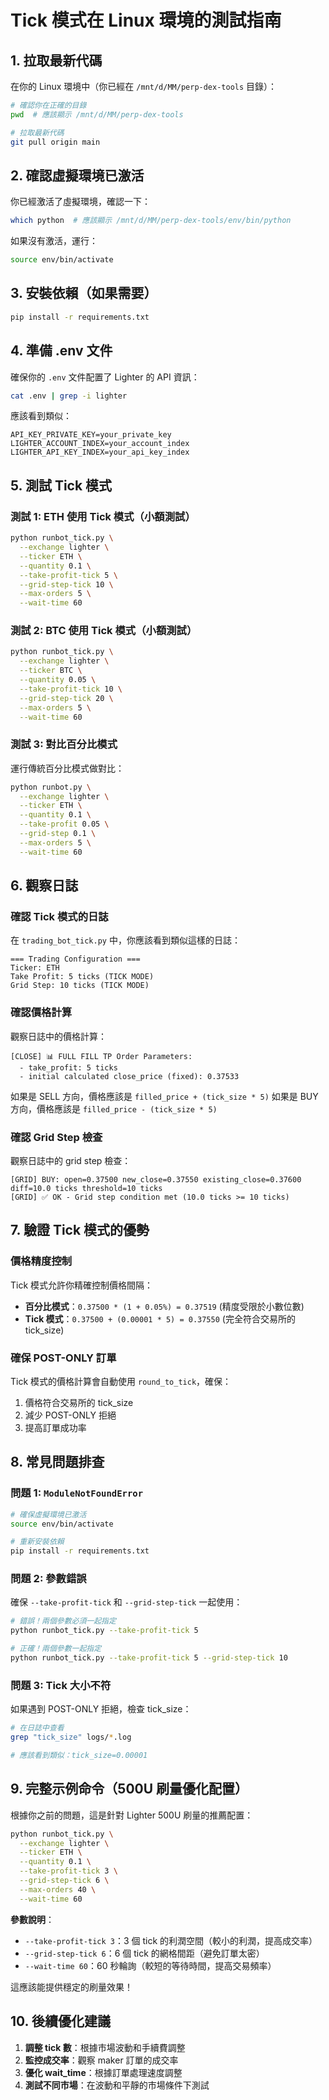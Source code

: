# Tick 模式在 Linux 環境的測試指南

## 1. 拉取最新代碼

在你的 Linux 環境中（你已經在 `/mnt/d/MM/perp-dex-tools` 目錄）：

```bash
# 確認你在正確的目錄
pwd  # 應該顯示 /mnt/d/MM/perp-dex-tools

# 拉取最新代碼
git pull origin main
```

## 2. 確認虛擬環境已激活

你已經激活了虛擬環境，確認一下：

```bash
which python  # 應該顯示 /mnt/d/MM/perp-dex-tools/env/bin/python
```

如果沒有激活，運行：

```bash
source env/bin/activate
```

## 3. 安裝依賴（如果需要）

```bash
pip install -r requirements.txt
```

## 4. 準備 .env 文件

確保你的 `.env` 文件配置了 Lighter 的 API 資訊：

```bash
cat .env | grep -i lighter
```

應該看到類似：
```
API_KEY_PRIVATE_KEY=your_private_key
LIGHTER_ACCOUNT_INDEX=your_account_index
LIGHTER_API_KEY_INDEX=your_api_key_index
```

## 5. 測試 Tick 模式

### 測試 1: ETH 使用 Tick 模式（小額測試）

```bash
python runbot_tick.py \
  --exchange lighter \
  --ticker ETH \
  --quantity 0.1 \
  --take-profit-tick 5 \
  --grid-step-tick 10 \
  --max-orders 5 \
  --wait-time 60
```

### 測試 2: BTC 使用 Tick 模式（小額測試）

```bash
python runbot_tick.py \
  --exchange lighter \
  --ticker BTC \
  --quantity 0.05 \
  --take-profit-tick 10 \
  --grid-step-tick 20 \
  --max-orders 5 \
  --wait-time 60
```

### 測試 3: 對比百分比模式

運行傳統百分比模式做對比：

```bash
python runbot.py \
  --exchange lighter \
  --ticker ETH \
  --quantity 0.1 \
  --take-profit 0.05 \
  --grid-step 0.1 \
  --max-orders 5 \
  --wait-time 60
```

## 6. 觀察日誌

### 確認 Tick 模式的日誌

在 `trading_bot_tick.py` 中，你應該看到類似這樣的日誌：

```
=== Trading Configuration ===
Ticker: ETH
Take Profit: 5 ticks (TICK MODE)
Grid Step: 10 ticks (TICK MODE)
```

### 確認價格計算

觀察日誌中的價格計算：

```
[CLOSE] 📊 FULL FILL TP Order Parameters:
  - take_profit: 5 ticks
  - initial calculated close_price (fixed): 0.37533
```

如果是 SELL 方向，價格應該是 `filled_price + (tick_size * 5)`
如果是 BUY 方向，價格應該是 `filled_price - (tick_size * 5)`

### 確認 Grid Step 檢查

觀察日誌中的 grid step 檢查：

```
[GRID] BUY: open=0.37500 new_close=0.37550 existing_close=0.37600 diff=10.0 ticks threshold=10 ticks
[GRID] ✅ OK - Grid step condition met (10.0 ticks >= 10 ticks)
```

## 7. 驗證 Tick 模式的優勢

### 價格精度控制

Tick 模式允許你精確控制價格間隔：

- **百分比模式**：`0.37500 * (1 + 0.05%) = 0.37519` (精度受限於小數位數)
- **Tick 模式**：`0.37500 + (0.00001 * 5) = 0.37550` (完全符合交易所的 tick_size)

### 確保 POST-ONLY 訂單

Tick 模式的價格計算會自動使用 `round_to_tick`，確保：

1. 價格符合交易所的 tick_size
2. 減少 POST-ONLY 拒絕
3. 提高訂單成功率

## 8. 常見問題排查

### 問題 1: `ModuleNotFoundError`

```bash
# 確保虛擬環境已激活
source env/bin/activate

# 重新安裝依賴
pip install -r requirements.txt
```

### 問題 2: 參數錯誤

確保 `--take-profit-tick` 和 `--grid-step-tick` 一起使用：

```bash
# 錯誤！兩個參數必須一起指定
python runbot_tick.py --take-profit-tick 5

# 正確！兩個參數一起指定
python runbot_tick.py --take-profit-tick 5 --grid-step-tick 10
```

### 問題 3: Tick 大小不符

如果遇到 POST-ONLY 拒絕，檢查 tick_size：

```bash
# 在日誌中查看
grep "tick_size" logs/*.log

# 應該看到類似：tick_size=0.00001
```

## 9. 完整示例命令（500U 刷量優化配置）

根據你之前的問題，這是針對 Lighter 500U 刷量的推薦配置：

```bash
python runbot_tick.py \
  --exchange lighter \
  --ticker ETH \
  --quantity 0.1 \
  --take-profit-tick 3 \
  --grid-step-tick 6 \
  --max-orders 40 \
  --wait-time 60
```

**參數說明**：
- `--take-profit-tick 3`：3 個 tick 的利潤空間（較小的利潤，提高成交率）
- `--grid-step-tick 6`：6 個 tick 的網格間距（避免訂單太密）
- `--wait-time 60`：60 秒輪詢（較短的等待時間，提高交易頻率）

這應該能提供穩定的刷量效果！

## 10. 後續優化建議

1. **調整 tick 數**：根據市場波動和手續費調整
2. **監控成交率**：觀察 maker 訂單的成交率
3. **優化 wait_time**：根據訂單處理速度調整
4. **測試不同市場**：在波動和平靜的市場條件下測試

